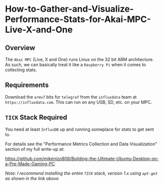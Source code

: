 # How-to-Gather-and-Visualize-Performance-Stats-for-Akai-MPC-Live-X-and-One

## Overview
The `Akai MPC` (Live, X and One) runs Linux on the 32 bit ARM architecture. As such, we can basically treat it like a `Raspberry Pi` when it comes to collecting stats.

## Requirements
Download the `armv7` bits for `telegraf` from the `influxdata` team at `https://influxdata.com`.  This can run on any USB, SD, etc. on your MPC.

## `TICK` Stack Required
You need at least `InfluxDB` up and running someplace for stats to get sent to.

For details see the "Performance Metrics Collection and Data Visualization" section of my full write-up at:

  https://github.com/mikenizo808/Building-the-Ultimate-Ubuntu-Desktop-on-a-Pre-Made-Gaming-PC


*Note: I recommend installing the entire `TICK` stack, version 1.x using `apt-get` as shown in the link above*
